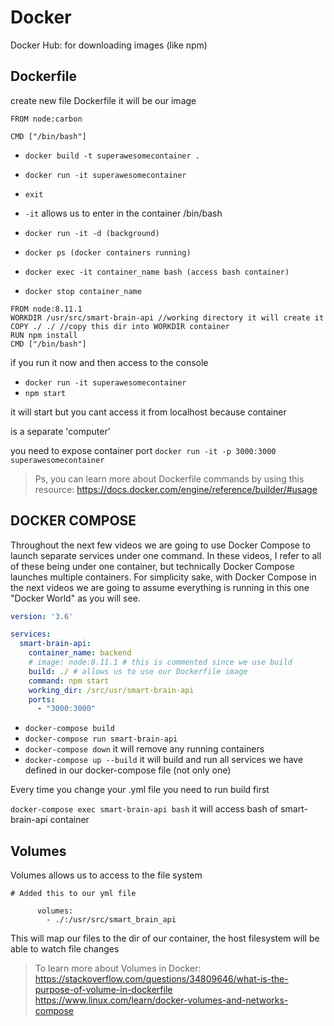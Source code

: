 # Docker

Docker Hub: for downloading images (like npm)

## Dockerfile

create new file Dockerfile
it will be our image

```
FROM node:carbon

CMD ["/bin/bash"]
```

- `docker build -t superawesomecontainer .`
- `docker run -it superawesomecontainer`
- `exit`

- `-it` allows us to enter in the container
/bin/bash 

- `docker run -it -d (background)`
- `docker ps (docker containers running)`

- `docker exec -it container_name bash (access bash container)`
- `docker stop container_name`

```
FROM node:8.11.1
WORKDIR /usr/src/smart-brain-api //working directory it will create it
COPY ./ ./ //copy this dir into WORKDIR container
RUN npm install
CMD ["/bin/bash"]
```

if you run it now and then access to the console

- `docker run -it superawesomecontainer`
- `npm start`

it will start but you cant access it from localhost because container 

is a separate 'computer'

you need to expose container port
`docker run -it -p 3000:3000 superawesomecontainer`


> Ps, you can learn more about Dockerfile commands by using this resource: https://docs.docker.com/engine/reference/builder/#usage


## DOCKER COMPOSE

Throughout the next few videos we are going to use Docker Compose to launch separate services under one command. In these videos, I refer to all of these being under one container, but technically Docker Compose launches multiple containers. For simplicity sake, with Docker Compose in the next videos we are going to assume everything is running in this one "Docker World" as you will see. 


```yml
version: '3.6'

services:
  smart-brain-api:
    container_name: backend
    # image: node:8.11.1 # this is commented since we use build
    build: ./ # allows us to use our Dockerfile image
    command: npm start
    working_dir: /src/usr/smart-brain-api
    ports:
      - "3000:3000"
```
- `docker-compose build`
- `docker-compose run smart-brain-api`
- `docker-compose down` it will remove any running containers
- `docker-compose up --build` it will build and run all services we have defined in our docker-compose file (not only one)

Every time you change your .yml file you need to run build first

`docker-compose exec smart-brain-api bash` it will access bash of smart-brain-api container

## Volumes


Volumes allows us to access to the file system

```
# Added this to our yml file

      volumes:
        - ./:/usr/src/smart_brain_api
```

This will map our files to the dir of our container, the host filesystem will be able to watch file changes


> To learn more about Volumes in Docker:
https://stackoverflow.com/questions/34809646/what-is-the-purpose-of-volume-in-dockerfile
https://www.linux.com/learn/docker-volumes-and-networks-compose